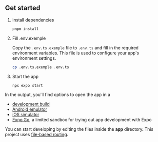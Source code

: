 ## Get started

1. Install dependencies

   ```bash
   pnpm install
   ```

2. Fill .env.exemple

   Copy the `.env.ts.exemple` file to `.env.ts` and fill in the required environment variables. This file is used to configure your app's environment settings.

   ```bash
   cp .env.ts.exemple .env.ts
   ```

3. Start the app

   ```bash
   npx expo start
   ```

In the output, you'll find options to open the app in a

- [development build](https://docs.expo.dev/develop/development-builds/introduction/)
- [Android emulator](https://docs.expo.dev/workflow/android-studio-emulator/)
- [iOS simulator](https://docs.expo.dev/workflow/ios-simulator/)
- [Expo Go](https://expo.dev/go), a limited sandbox for trying out app development with Expo

You can start developing by editing the files inside the **app** directory. This project uses [file-based routing](https://docs.expo.dev/router/introduction).
